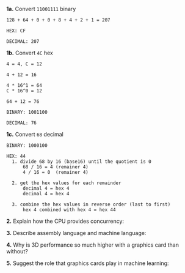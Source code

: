 **1a.** Convert `11001111` binary
  ```
  128 + 64 + 0 + 0 + 8 + 4 + 2 + 1 = 207

  HEX: CF

  DECIMAL: 207
  ```

**1b.** Convert `4C` hex
  ```
  4 = 4, C = 12

  4 + 12 = 16

  4 * 16^1 = 64
  C * 16^0 = 12

  64 + 12 = 76

  BINARY: 1001100

  DECIMAL: 76
  ```

**1c.** Convert `68` decimal
  ```
  BINARY: 1000100

  HEX: 44
    1. divide 68 by 16 (base16) until the quotient is 0
        68 / 16 = 4 (remainer 4)
        4 / 16 = 0  (remainer 4)

    2. get the hex values for each remainder 
        decimal 4 = hex 4
        decimal 4 = hex 4

    3. combine the hex values in reverse order (last to first)
        hex 4 combined with hex 4 = hex 44
  ```

**2.** Explain how the CPU provides concurrency:


**3.** Describe assembly language and machine language:


**4.** Why is 3D performance so much higher with a graphics card than without?


**5.** Suggest the role that graphics cards play in machine learning:
